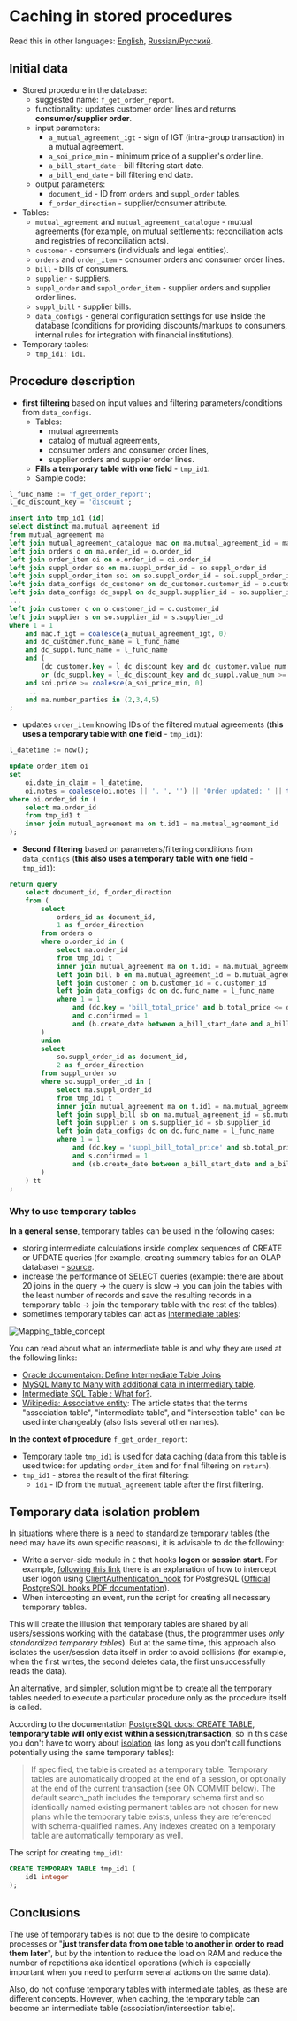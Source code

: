 # Caching in stored procedures

Read this in other languages: [English](caching.md), [Russian/Русский](caching.ru.md). 

## Initial data

- Stored procedure in the database:
     - suggested name: `f_get_order_report`.
     - functionality: updates customer order lines and returns **consumer/supplier order**.
     - input parameters:
         - `a_mutual_agreement_igt` - sign of IGT (intra-group transaction) in a mutual agreement.
         - `a_soi_price_min` - minimum price of a supplier's order line.
         - `a_bill_start_date` - bill filtering start date.
         - `a_bill_end_date` - bill filtering end date.
     - output parameters:
         - `document_id` - ID from `orders` and `suppl_order` tables.
         - `f_order_direction` - supplier/consumer attribute.
- Tables:
     - `mutual_agreement` and `mutual_agreement_catalogue` - mutual agreements (for example, on mutual settlements: reconciliation acts and registries of reconciliation acts).
     - `customer` - consumers (individuals and legal entities).
     - `orders` and `order_item` - consumer orders and consumer order lines.
     - `bill` - bills of consumers.
     - `supplier` - suppliers.
     - `suppl_order` and `suppl_order_item` - supplier orders and supplier order lines.
     - `suppl_bill` - supplier bills.
     - `data_configs` - general configuration settings for use inside the database (conditions for providing discounts/markups to consumers, internal rules for integration with financial institutions).
- Temporary tables:
     - `tmp_id1: id1`.

## Procedure description

- **first filtering** based on input values and filtering parameters/conditions from `data_configs`.
     - Tables:
         - mutual agreements
         - catalog of mutual agreements,
         - consumer orders and consumer order lines,
         - supplier orders and supplier order lines.
     - **Fills a temporary table with one field** - `tmp_id1`.
     - Sample code:
```SQL
l_func_name := 'f_get_order_report';
l_dc_discount_key = 'discount';

insert into tmp_id1 (id)
select distinct ma.mutual_agreement_id
from mutual_agreement ma 
left join mutual_agreement_catalogue mac on ma.mutual_agreement_id = mac.mutual_agreement_id
left join orders o on ma.order_id = o.order_id 
left join order_item oi on o.order_id = oi.order_id
left join suppl_order so on ma.suppl_order_id = so.suppl_order_id 
left join suppl_order_item soi on so.suppl_order_id = soi.suppl_order_id 
left join data_configs dc_customer on dc_customer.customer_id = o.customer_id
left join data_configs dc_suppl on dc_suppl.supplier_id = so.supplier_id
...
left join customer c on o.customer_id = c.customer_id
left join supplier s on so.supplier_id = s.supplier_id
where 1 = 1 
    and mac.f_igt = coalesce(a_mutual_agreement_igt, 0)
    and dc_customer.func_name = l_func_name
    and dc_suppl.func_name = l_func_name
    and (
        (dc_customer.key = l_dc_discount_key and dc_customer.value_num <= 15) 
        or (dc_suppl.key = l_dc_discount_key and dc_suppl.value_num >= 5))
    and soi.price >= coalesce(a_soi_price_min, 0)
    ...
    and ma.number_parties in (2,3,4,5)
;
```
- updates `order_item` knowing IDs of the filtered mutual agreements (**this uses a temporary table with one field** - `tmp_id1`):
```SQL
l_datetime := now();

update order_item oi 
set 
    oi.date_in_claim = l_datetime,
    oi.notes = coalesce(oi.notes || '. ', '') || 'Order updated: ' || to_char(l_datetime, 'dd.MM.yyyy')
where oi.order_id in (
    select ma.order_id
    from tmp_id1 t 
    inner join mutual_agreement ma on t.id1 = ma.mutual_agreement_id
);
```
- **Second filtering** based on parameters/filtering conditions from `data_configs` (**this also uses a temporary table with one field** - `tmp_id1`):
```SQL
return query 
    select document_id, f_order_direction
    from (
        select 
            orders_id as document_id, 
            1 as f_order_direction
        from orders o 
        where o.order_id in (
            select ma.order_id
            from tmp_id1 t 
            inner join mutual_agreement ma on t.id1 = ma.mutual_agreement_id
            left join bill b on ma.mutual_agreement_id = b.mutual_agreement_id 
            left join customer c on b.customer_id = c.customer_id
            left join data_configs dc on dc.func_name = l_func_name
            where 1 = 1
                and (dc.key = 'bill_total_price' and b.total_price <= dc.value_num)
                and c.confirmed = 1
                and (b.create_date between a_bill_start_date and a_bill_end_date)
        )
        union 
        select 
            so.suppl_order_id as document_id, 
            2 as f_order_direction
        from suppl_order so 
        where so.suppl_order_id in (
            select ma.suppl_order_id
            from tmp_id1 t 
            inner join mutual_agreement ma on t.id1 = ma.mutual_agreement_id
            left join suppl_bill sb on ma.mutual_agreement_id = sb.mutual_agreement_id 
            left join supplier s on s.supplier_id = sb.supplier_id
            left join data_configs dc on dc.func_name = l_func_name
            where 1 = 1
                and (dc.key = 'suppl_bill_total_price' and sb.total_price <= dc.value_num)
                and s.confirmed = 1
                and (sb.create_date between a_bill_start_date and a_bill_end_date)
        )
    ) tt 
;
```

### Why to use temporary tables

**In a general sense**, temporary tables can be used in the following cases:
- storing intermediate calculations inside complex sequences of CREATE or UPDATE queries (for example, creating summary tables for an OLAP database) - [source](https://stackoverflow.com/questions/4976585/what-are-the-use-cases-for-temporary-tables-in-sql-database-systems).
- increase the performance of SELECT queries (example: there are about 20 joins in the query -> the query is slow -> you can join the tables with the least number of records and save the resulting records in a temporary table -> join the temporary table with the rest of the tables).
- sometimes temporary tables can act as [intermediate tables](https://en.wikipedia.org/wiki/Associative_entity):

![Mapping_table_concept](https://upload.wikimedia.org/wikipedia/commons/d/d7/Mapping_table_concept.png)

You can read about what an intermediate table is and why they are used at the following links:
- [Oracle documentaion: Define Intermediate Table Joins](https://docs.oracle.com/en/cloud/saas/b2c-service/22d/famug/t-Define-intermediate-table-joins-ah1136329.html#ah1136329)
- [MySQL Many to Many with additional data in intermediary table](https://dba.stackexchange.com/questions/271665/mysql-many-to-many-with-additional-data-in-intermediary-table).
- [Intermediate SQL Table : What for?](https://stackoverflow.com/questions/32172989/intermediate-sql-table-what-for).
- [Wikipedia: Associative entity](https://en.wikipedia.org/wiki/Associative_entity): The article states that the terms "association table", "intermediate table", and "intersection table" can be used interchangeably (also lists several other names).

**In the context of procedure** `f_get_order_report`:
- Temporary table `tmp_id1` is used for data caching (data from this table is used twice: for updating `order_item` and for final filtering on `return`).
- `tmp_id1` - stores the result of the first filtering:
     - `id1` - ID from the `mutual_agreement` table after the first filtering.

## Temporary data isolation problem

In situations where there is a need to standardize temporary tables (the need may have its own specific reasons), it is advisable to do the following:
- Write a server-side module in `C` that hooks **logon** or **session start**.
For example, [following this link](https://stackoverflow.com/questions/48104368/postgresql-trigger-on-user-logon) there is an explanation of how to intercept user logon using [ClientAuthentication_hook](https://github.com/postgres/postgres/blob/master/src/include/libpq/auth.h) for PostgreSQL ([Official PostgreSQL hooks PDF documentation](https://wiki.postgresql.org/images/e/e3/Hooks_in_postgresql.pdf)).
- When intercepting an event, run the script for creating all necessary temporary tables.

This will create the illusion that temporary tables are shared by all users/sessions working with the database (thus, the programmer uses *only standardized temporary tables*).
But at the same time, this approach also isolates the user/session data itself in order to avoid collisions (for example, when the first writes, the second deletes data, the first unsuccessfully reads the data).

An alternative, and simpler, solution might be to create all the temporary tables needed to execute a particular procedure only as the procedure itself is called.

According to the documentation [PostgreSQL docs: CREATE TABLE](https://www.postgresql.org/docs/current/sql-createtable.html), **temporary table will only exist within a session/transaction**, so in this case you don't have to worry about [isolation](https://en.wikipedia.org/wiki/Isolation_(database_systems)) (as long as you don't call functions potentially using the same temporary tables):

> If specified, the table is created as a temporary table. Temporary tables are automatically dropped at the end of a session, or optionally at the end of the current transaction (see ON COMMIT below). The default search_path includes the temporary schema first and so identically named existing permanent tables are not chosen for new plans while the temporary table exists, unless they are referenced with schema-qualified names. Any indexes created on a temporary table are automatically temporary as well.

The script for creating `tmp_id1`:
```SQL
CREATE TEMPORARY TABLE tmp_id1 (
    id1 integer
);
```

## Conclusions

The use of temporary tables is not due to the desire to complicate processes or "**just transfer data from one table to another in order to read them later**", but by the intention to reduce the load on RAM and reduce the number of repetitions aka identical operations (which is especially important when you need to perform several actions on the same data).

Also, do not confuse temporary tables with intermediate tables, as these are different concepts.
However, when caching, the temporary table can become an intermediate table (association/intersection table).
